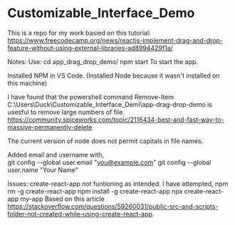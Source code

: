 # Customizable_Interface_Demo

This is a repo for my work basied on this tutorial: 
    https://www.freecodecamp.org/news/reactjs-implement-drag-and-drop-feature-without-using-external-libraries-ad8994429f1a/

Notes: 
Use:
    cd app_drag_drop_demo/
    npm start
To start the app.

Installed NPM in VS Code.
    (Installed Node because it wasn't installed on this machine)

I have found that the powershell command Remove-Item C:\Users\Duck\Customizable_Interface_Demi\app-drag-drop-demo is
usesful to remove large numbers of file. 
    https://community.spiceworks.com/topic/2116434-best-and-fast-way-to-massive-permanently-delete

The current version of node does not permit capitals in file names.

Added email and username with,   
    git config --global user.email "you@example.com"
    git config --global user.name "Your Name"

Issues: 
create-react-app not funtioning as intended.
    I have attempted, 
        npm rm -g create-react-app
        npm install -g create-react-app
        npx create-react-app my-app
    Based on this article 
        https://stackoverflow.com/questions/59260031/public-src-and-scripts-folder-not-created-while-using-create-react-app.